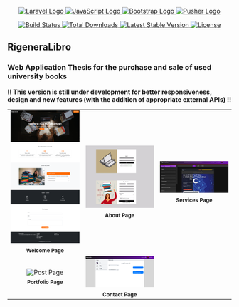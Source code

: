 <p align="center">
  <a href="https://laravel.com" target="_blank">
    <img src="https://raw.githubusercontent.com/laravel/art/master/logo-lockup/5%20SVG/2%20CMYK/1%20Full%20Color/laravel-logolockup-cmyk-red.svg" width="150" alt="Laravel Logo">
  </a>
  <a href="https://www.javascript.com" target="_blank">
    <img src="https://upload.wikimedia.org/wikipedia/commons/6/6a/JavaScript-logo.png" width="75" alt="JavaScript Logo">
  </a>
  <a href="https://getbootstrap.com" target="_blank">
    <img src="https://upload.wikimedia.org/wikipedia/commons/b/b2/Bootstrap_logo.svg" width="75" alt="Bootstrap Logo">
  </a>
  <a href="https://pusher.com" target="_blank">
    <img src="https://avatars.githubusercontent.com/u/739550?v=4" width="75" alt="Pusher Logo">
  </a>
</p>

<p align="center">
  <a href="https://github.com/laravel/framework/actions">
    <img src="https://github.com/laravel/framework/workflows/tests/badge.svg" alt="Build Status">
  </a>
  <a href="https://packagist.org/packages/laravel/framework">
    <img src="https://img.shields.io/packagist/dt/laravel/framework" alt="Total Downloads">
  </a>
  <a href="https://packagist.org/packages/laravel/framework">
    <img src="https://img.shields.io/packagist/v/laravel/framework" alt="Latest Stable Version">
  </a>
  <a href="https://packagist.org/packages/laravel/framework">
    <img src="https://img.shields.io/packagist/l/laravel/framework" alt="License">
  </a>
</p>

<h2>RigeneraLibro</h1>
    <h3>Web Application Thesis for the <span class="highlight">purchase</span> and <span class="highlight">sale</span> of used university books </h3> 
    <p>
        <strong>!! This version is still under development for better responsiveness, design and new features (with the addition of appropriate external APIs) !!</strong>
    </p>

<div align="center">
  <table>
    <tr>
      <td align="center">
        <img src="Img%20sito/Welcome.png" alt="Welcome Page" width="200"/><br />
        <sub><b>Welcome Page</b></sub>
      </td>
      <td align="center">
        <img src="Img%20sito/Auth.jpg" alt="Auth Page" width="200"/><br />
        <sub><b>About Page</b></sub>
      </td>
      <td align="center">
        <img src="Img%20sito/Home.png" alt="Home Page" width="200"/><br />
        <sub><b>Services Page</b></sub>
      </td>
    </tr>
    <tr>
      <td align="center">
        <img src="Img%20sito/Post-png" alt="Post Page" width="200"/><br />
        <sub><b>Portfolio Page</b></sub>
      </td>
      <td align="center">
        <img src="Img%20sito/Chat.png" alt="Chat Page" width="200"/><br />
        <sub><b>Contact Page</b></sub>
      </td>
    </tr>
  </table>
</div>

